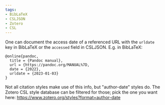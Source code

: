 ```yaml
---
tags:
- BibLaTeX
- CSLJSON
- Zotero
- CSL
---
```


One can document the access date of a referenced URL with the `urldate`
key in BibLaTeX or the `accessed` field in CSLJSON. E.g. in BibLaTeX:

    @online{pandoc,
      title = {Pandoc manual},
      url = {https://pandoc.org/MANUAL%7D,
      date = {2022},
      urldate = {2023-01-03}
    }

Not all citation styles make use of this info, but "author-date" styles
do. The Zotero CSL style database can be filtered for those; pick the
one you want here: https://www.zotero.org/styles?format=author-date
